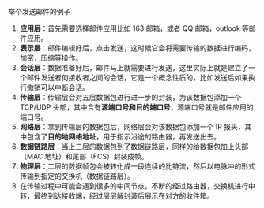 举个发送邮件的例子

1. **应用层**：首先需要选择邮件应用比如 163 邮箱，或者 QQ 邮箱，outlook 等邮件应用。
2. **表示层**：邮件编辑好后，点击发送，这时候它会将需要传输的数据进行编码，加密，压缩等操作。
3. **会话层**：数据准备好后，邮件马上就需要进行发送，这里实际上就是建立了一个邮件发送者何接收者之间的会话，它是一个概念性质的，比如发送后如果执行撤销可以中断会话。
4. **传输层**：传输层会对五层数据包进行进一步的封装，为该数据包添加一个 TCP/UDP 头部，其中含有**源端口号和目的端口号**，源端口号就是邮件应用的端口号。
5. **网络层**：拿到传输层的数据包后，网络层会对该数据包添加一个 IP 报头，其中包含了**目的地网络地址**，用于指示沿途的路由器，再发送出去。
6. **数据链路层**：当上三层的数据包到了数据链路层，同样的给数据包加上头部（MAC 地址）和尾部（FCS）封装成帧。
7. **物理层**：二层的数据帧包会被转化成一段连续的比特流，然后以电脉冲的形式传输到指定的交换机（数据链路层）。
8. 在传输过程中可能会遇到很多的中间节点，不断的经过路由器，交换机进行中转，最终到达接收端，经过层层解封装后展示在对方的收件箱。